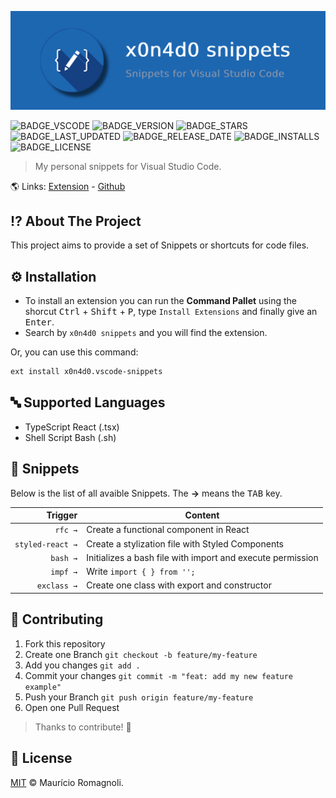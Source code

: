 ![](./.github/banner.png)

![BADGE_VSCODE] ![BADGE_VERSION] ![BADGE_STARS] ![BADGE_LAST_UPDATED] ![BADGE_RELEASE_DATE] ![BADGE_INSTALLS] ![BADGE_LICENSE]

> My personal snippets for Visual Studio Code.

🌎 Links: [Extension](https://marketplace.visualstudio.com/items?itemName=x0n4d0.vscode-snippets) - [Github](https://github.com/x0n4d0/vscode-snippets)

## **⁉️ About The Project**

This project aims to provide a set of Snippets or shortcuts for code files. 

## **⚙️ Installation**

- To install an extension you can run the **Command Pallet** using the shorcut <kbd>Ctrl</kbd> + <kbd>Shift</kbd> + <kbd>P</kbd>, type `Install Extensions` and finally give an <kbd>Enter</kbd>.
- Search by `x0n4d0 snippets` and you will find the extension.

Or, you can use this command:

```bash
ext install x0n4d0.vscode-snippets
```
## **🔤 Supported Languages**

  - TypeScript React (.tsx)
  - Shell Script Bash (.sh)

## **📝 Snippets**

Below is the list of all avaible Snippets. The **→** means the <kbd>TAB</kbd> key.


|                    Trigger | Content                                                                      |
| -------------------------: | ----------------------------------------------------------------------------- |
|                    `rfc →` | Create a functional component in React                                             |
|           `styled-react →` | Create a stylization file with Styled Components                      |
|           `bash →` | Initializes a bash file with import and execute permission                      |
|           `impf →` | Write `import { } from '';`                      |
|           `exclass →` | Create one class with export and constructor                      |

## **🌱 Contributing**

1. Fork this repository
2. Create one Branch `git checkout -b feature/my-feature`
3. Add you changes `git add .`
4. Commit your changes `git commit -m "feat: add my new feature example"`
5. Push your Branch `git push origin feature/my-feature`
6. Open one Pull Request

> Thanks to contribute! 🤝

## **📜 License**

[MIT](./LICENSE) &#169; Maurício Romagnoli.

<!-- BADGES -->

[BADGE_VSCODE]: https://img.shields.io/badge/Visual%20Studio%20Code-Snippets-blue
[BADGE_VERSION]: https://img.shields.io/visual-studio-marketplace/v/x0n4d0.vscode-snippets
[BADGE_LICENSE]: https://img.shields.io/github/license/x0n4d0/vscode-snippets
[BADGE_STARS]: https://img.shields.io/visual-studio-marketplace/stars/x0n4d0.vscode-snippets
[BADGE_LAST_UPDATED]: https://img.shields.io/visual-studio-marketplace/last-updated/x0n4d0.vscode-snippets
[BADGE_INSTALLS]: https://img.shields.io/visual-studio-marketplace/i/x0n4d0.vscode-snippets
[BADGE_RELEASE_DATE]: https://img.shields.io/visual-studio-marketplace/release-date/x0n4d0.vscode-snippets

